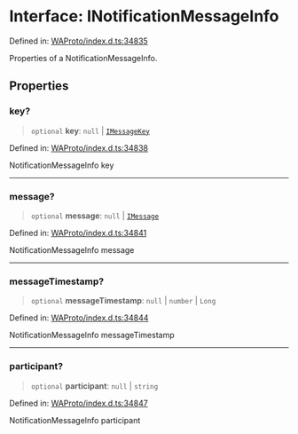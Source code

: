 # Interface: INotificationMessageInfo

Defined in: [WAProto/index.d.ts:34835](https://github.com/Fokusdotid/Baileys/blob/3533fb5d5a1e97f0cc8384505a121b389a346518/WAProto/index.d.ts#L34835)

Properties of a NotificationMessageInfo.

## Properties

### key?

> `optional` **key**: `null` \| [`IMessageKey`](IMessageKey.md)

Defined in: [WAProto/index.d.ts:34838](https://github.com/Fokusdotid/Baileys/blob/3533fb5d5a1e97f0cc8384505a121b389a346518/WAProto/index.d.ts#L34838)

NotificationMessageInfo key

***

### message?

> `optional` **message**: `null` \| [`IMessage`](IMessage.md)

Defined in: [WAProto/index.d.ts:34841](https://github.com/Fokusdotid/Baileys/blob/3533fb5d5a1e97f0cc8384505a121b389a346518/WAProto/index.d.ts#L34841)

NotificationMessageInfo message

***

### messageTimestamp?

> `optional` **messageTimestamp**: `null` \| `number` \| `Long`

Defined in: [WAProto/index.d.ts:34844](https://github.com/Fokusdotid/Baileys/blob/3533fb5d5a1e97f0cc8384505a121b389a346518/WAProto/index.d.ts#L34844)

NotificationMessageInfo messageTimestamp

***

### participant?

> `optional` **participant**: `null` \| `string`

Defined in: [WAProto/index.d.ts:34847](https://github.com/Fokusdotid/Baileys/blob/3533fb5d5a1e97f0cc8384505a121b389a346518/WAProto/index.d.ts#L34847)

NotificationMessageInfo participant
